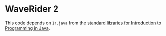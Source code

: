 # WaveRider 2

This code depends on `In.java` from the [standard libraries for Introduction to
Programming in Java](https://introcs.cs.princeton.edu/java/stdlib/).
